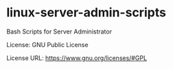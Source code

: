 # linux-server-admin-scripts
Bash Scripts for Server Administrator 

License: GNU Public License

License URL: https://www.gnu.org/licenses/#GPL
